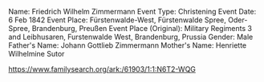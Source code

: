 Name:	Friedrich Wilhelm Zimmermann
Event Type:	Christening
Event Date:	6 Feb 1842
Event Place: Fürstenwalde-West, Fürstenwalde Spree, Oder-Spree, Brandenburg, Preußen
Event Place (Original):	Military Regiments 3 and Leibhusaren, Furstenwalde West, Brandenburg, Prussia
Gender:	Male
Father's Name: Johann Gottlieb Zimmermann
Mother's Name: Henriette Wilhelmine Sutor

https://www.familysearch.org/ark:/61903/1:1:N6T2-WQG
